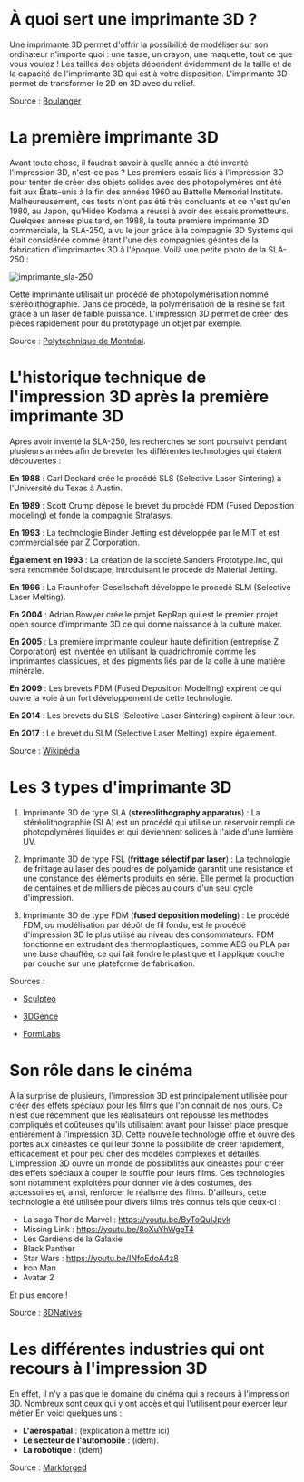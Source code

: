 # À quoi sert une imprimante 3D ?

Une imprimante 3D permet d'offrir la possibilité de modéliser sur son ordinateur n'importe quoi : une tasse, un crayon, une maquette, tout ce que vous voulez ! Les tailles des objets dépendent évidemment de la taille et de la capacité de l'imprimante 3D qui est à votre disposition. L'imprimante 3D permet de transformer le 2D en 3D avec du relief. 

Source : [Boulanger](https://www.boulanger.com/info/animation/bcbu/micro-multimedia/imprimante-3d/avantages-et-limites#:~:text=Avec%20l'imprimante%203D%2C%20chaque,permettant%20de%20vaincre%20l'obsolescence.)

# La première imprimante 3D

Avant toute chose, il faudrait savoir à quelle année a été inventé l'impression 3D, n'est-ce pas ? Les premiers essais liés à l'impression 3D pour tenter de créer des objets solides avec des photopolymères ont été fait aux États-unis à la fin des années 1960 au Battelle Memorial Institute. Malheureusement, ces tests n'ont pas été très concluants et ce n'est qu'en 1980, au Japon, qu'Hideo Kodama a réussi à avoir des essais prometteurs. Quelques années plus tard, en 1988, la toute première imprimante 3D commerciale, la SLA-250, a vu le jour grâce à la compagnie 3D Systems qui était considérée comme étant l'une des compagnies géantes de la fabrication d’imprimantes 3D à l'époque. Voilà une petite photo de la SLA-250 :

![imprimante_sla-250](https://github.com/ghita04/Impression-3D/assets/93718412/7a69c423-6063-4b17-baa4-3149b4df824c)

Cette imprimante utilisait un procédé de photopolymérisation nommé stéréolithographie. Dans ce procédé, la polymérisation de la résine se fait grâce à un laser de faible puissance. L'impression 3D permet de créer des pièces rapidement pour du prototypage un objet par exemple. 

Source : [Polytechnique de Montréal](https://polyfab.polymtl.ca/technologies-offertes/impression-3d-sla/#:~:text=Une%20imprimante%20SLA%20utilise%20un,prototypage%20un%20objet%20par%20exemple.).

# L'historique technique de l'impression 3D après la première imprimante 3D

Après avoir inventé la SLA-250, les recherches se sont poursuivit pendant plusieurs années afin de breveter les différentes technologies qui étaient découvertes :

**En 1988** : Carl Deckard crée le procédé SLS (Selective Laser Sintering) à l'Université du Texas à Austin.

**En 1989** : Scott Crump dépose le brevet du procédé FDM (Fused Deposition modeling) et fonde la compagnie Stratasys.

**En 1993** : La technologie Binder Jetting est développée par le MIT et est commercialisée par Z Corporation.

**Également en 1993** : La création de la société Sanders Prototype.Inc, qui sera renommée Solidscape, introduisant le procédé de Material Jetting.

**En 1996** : La Fraunhofer-Gesellschaft développe le procédé SLM (Selective Laser Melting).

**En 2004** : Adrian Bowyer crée le projet RepRap qui est le premier projet open source d’imprimante 3D ce qui donne naissance à la culture maker.

**En 2005** : La première imprimante couleur haute définition (entreprise Z Corporation) est inventée en utilisant la quadrichromie comme les imprimantes classiques, et des pigments liés par de la colle à une matière minérale.

**En 2009** : Les brevets FDM (Fused Deposition Modelling) expirent ce qui ouvre la voie à un fort développement de cette technologie.

**En 2014** : Les brevets du SLS (Selective Laser Sintering) expirent à leur tour.

**En 2017** : Le brevet du SLM (Selective Laser Melting) expire également.

Source : [Wikipédia](https://fr.wikipedia.org/wiki/Impression_3D)

# Les 3 types d'imprimante 3D

1. Imprimante 3D de type SLA (**stereolithography apparatus**) : La stéréolithographie (SLA) est un procédé qui utilise un réservoir rempli de photopolymères liquides et qui deviennent solides à l'aide d'une lumière UV.
   
2. Imprimante 3D de type FSL (**frittage sélectif par laser**) : La technologie de frittage au laser des poudres de polyamide garantit une résistance et une constance des éléments produits en série. Elle permet la production de centaines et de milliers de pièces au cours d'un seul cycle d'impression.
   
3. Imprimante 3D de type FDM (**fused deposition modeling**) : Le procédé FDM, ou modélisation par dépôt de fil fondu, est le procédé d'impression 3D le plus utilisé au niveau des consommateurs. FDM fonctionne en extrudant des thermoplastiques, comme ABS ou PLA par une buse chauffée, ce qui fait fondre le plastique et l'applique couche par couche sur une plateforme de fabrication.

Sources : 

- [Sculpteo](https://www.sculpteo.com/fr/materiaux/stereolithography-sla/#:~:text=La%20st%C3%A9r%C3%A9olithographie%20(SLA)%20est%20un,dans%20le%20fond%20du%20r%C3%A9servoir.)

- [3DGence](https://3dgence.com/fr/services-3d/3d-impression-fsl/#:~:text=La%20technologie%20de%20frittage%20au,un%20seul%20cycle%20d'impression.)

- [FormLabs](https://formlabs.com/)

# Son rôle dans le cinéma

À la surprise de plusieurs, l'impression 3D est principalement utilisée pour créer des effets spéciaux pour les films que l'on connait de nos jours. Ce n'est que récemment que les réalisateurs ont repoussé les méthodes compliqués et coûteuses qu'ils utilisaient avant pour laisser place presque entièrement à l'impression 3D. Cette nouvelle technologie offre et ouvre des portes aux cinéastes ce qui leur donne la possibilité de créer rapidement, efficacement et pour peu cher des modèles complexes et détaillés. L’impression 3D ouvre un monde de possibilités aux cinéastes pour créer des effets spéciaux à couper le souffle pour leurs films. Ces technologies sont notamment exploitées pour donner vie à des costumes, des accessoires et, ainsi, renforcer le réalisme des films. D'ailleurs, cette technologie a été utilisée pour divers films très connus tels que ceux-ci : 

- La saga Thor de Marvel : https://youtu.be/ByToQuIJpvk
- Missing Link : https://youtu.be/8oXuYhWgeT4
- Les Gardiens de la Galaxie
- Black Panther
- Star Wars : https://youtu.be/INfoEdoA4z8
- Iron Man
- Avatar 2

Et plus encore ! 

Source : [3DNatives](https://www.3dnatives.com/impression-3d-cinema-24082016/#!)

  
# Les différentes industries qui ont recours à l'impression 3D

En effet, il n'y a pas que le domaine du cinéma qui a recours à l'impression 3D. Nombreux sont ceux qui y ont accès et qui l'utilisent pour exercer leur métier En voici quelques uns :

- **L'aérospatial** : (explication à mettre ici)
- **Le secteur de l'automobile** : (idem).
- **La robotique** : (idem)
  
Source : [Markforged](https://markforged.com/fr/resources/blog/five-industries-utilizing-3d-printing)
